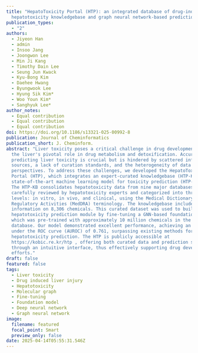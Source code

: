 ```yaml
---
title: "HepatoToxicity Portal (HTP): an integrated database of drug-induced
  hepatotoxicity knowledgebase and graph neural network-based prediction model"
publication_types:
  - "2"
authors:
  - Jiyeon Han
  - admin
  - Insoo Jang
  - Joongwon Lee
  - Min Ji Kang
  - Timothy Dain Lee
  - Seung Jun Kwack
  - Kyu-Bong Kim
  - Daehee Hwang
  - Byungwook Lee
  - Hyung Sik Kim*
  - Woo Youn Kim*
  - Sanghyuk Lee*
author_notes:
  - Equal contribution
  - Equal contribution
  - Equal contribution
doi: https://doi.org/10.1186/s13321-025-00992-8
publication: Journal of Cheminformatics
publication_short: J. Cheminform.
abstract: "Liver toxicity poses a critical challenge in drug development due to
  the liver's pivotal role in drug metabolism and detoxification. Accurately
  predicting liver toxicity is crucial but is hindered by scattered information
  sources, a lack of curation standards, and the heterogeneity of data
  perspectives. To address these challenges, we developed the HepatoToxicity
  Portal (HTP), which integrates an expert-curated knowledgebase (HTP-KB) and a
  state-of-the-art machine learning model for toxicity prediction (HTP-Pred).
  The HTP-KB consolidates hepatotoxicity data from nine major databases,
  carefully reviewed by hepatotoxicity experts and categorized into three
  levels: in vitro, in vivo, and clinical, using the Medical Dictionary for
  Regulatory Activities (MedDRA) terminology. The knowledgebase includes
  information on 8,306 chemicals. This curated dataset was used to build a
  hepatotoxicity prediction module by fine-tuning a GNN-based foundation model,
  which was pre-trained with approximately 10 million chemicals in the PubChem
  database. Our model demonstrated excellent performance, achieving an area
  under the ROC curve (AUROC) of 0.761, surpassing existing methods for
  hepatotoxicity prediction. The HTP is publicly accessible at
  https://kobic.re.kr/htp , offering both curated data and prediction services
  through an intuitive interface, thus effectively supporting drug development
  efforts."
draft: false
featured: false
tags:
  - Liver toxicity
  - Drug induced liver injury
  - Hepatotoxicity
  - Molecular graph
  - Fine-tuning
  - Foundation model
  - Deep neural network
  - Graph neural network
image:
  filename: featured
  focal_point: Smart
  preview_only: false
date: 2025-04-14T05:55:31.546Z
---
```

